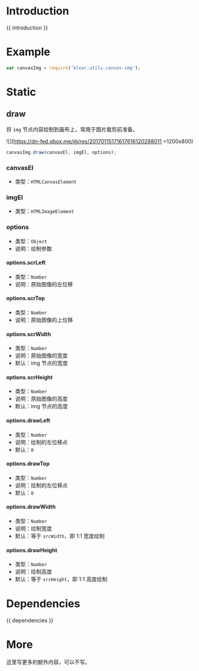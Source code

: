 # Introduction
{{ introduction }}


# Example
```js
var canvasImg = require('blear.utils.canvas-img');
```



# Static

## draw
将 `img` 节点内容绘制到画布上，常用于图片裁剪前准备。

![](https://dn-fed.qbox.me/@/res/20170115171617616120288011 =1200x800)

```js
canvasImg.draw(canvasEl, imgEl, options);
```

### canvasEl
- 类型：`HTMLCanvasElement`

### imgEl
- 类型：`HTMLImageElement`

### options
- 类型：`Object`
- 说明：绘制参数

#### options.scrLeft
- 类型：`Number`
- 说明：原始图像的左位移

#### options.scrTop
- 类型：`Number`
- 说明：原始图像的上位移

#### options.scrWidth
- 类型：`Number`
- 说明：原始图像的宽度
- 默认：img 节点的宽度

#### options.scrHeight
- 类型：`Number`
- 说明：原始图像的高度
- 默认：img 节点的高度

#### options.drawLeft
- 类型：`Number`
- 说明：绘制的左位移点
- 默认：`0`

#### options.drawTop
- 类型：`Number`
- 说明：绘制的左位移点
- 默认：`0`

#### options.drawWidth
- 类型：`Number`
- 说明：绘制宽度
- 默认：等于 `srcWidth`，即 1:1 宽度绘制

#### options.drawHeight
- 类型：`Number`
- 说明：绘制高度
- 默认：等于 `srcHeight`，即 1:1 高度绘制


# Dependencies
{{ dependencies }}


# More
这里写更多的额外内容，可以不写。

